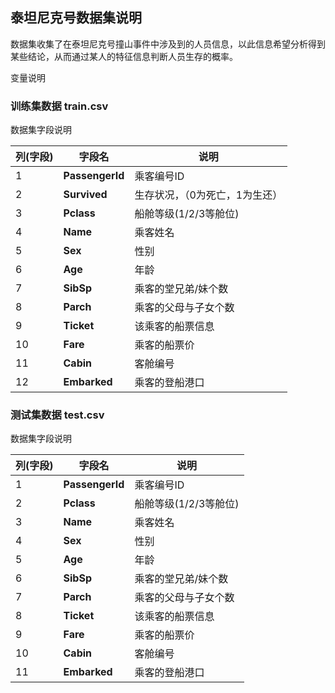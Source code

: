 ## 泰坦尼克号数据集说明

数据集收集了在泰坦尼克号撞山事件中涉及到的人员信息，以此信息希望分析得到某些结论，从而通过某人的特征信息判断人员生存的概率。

变量说明

### 训练集数据 train.csv

数据集字段说明

| 列(字段) | 字段名 |  说明 |
|--|--|-- |
| 1 | **PassengerId** | 乘客编号ID |
| 2 | **Survived** | 生存状况，（0为死亡，1为生还） |
| 3 | **Pclass** | 船舱等级(1/2/3等舱位) |
| 4 | **Name** | 乘客姓名 |
| 5 | **Sex** | 性别 |
| 6 | **Age** | 年龄 |
| 7 | **SibSp** | 乘客的堂兄弟/妹个数 |
| 8 | **Parch** | 乘客的父母与子女个数 |
| 9 | **Ticket** | 该乘客的船票信息 |
| 10 | **Fare** | 乘客的船票价 |
| 11 | **Cabin** | 客舱编号 |
| 12 | **Embarked** | 乘客的登船港口 |

### 测试集数据 test.csv

数据集字段说明

| 列(字段) | 字段名 |  说明 |
|--|--|-- |
| 1 | **PassengerId** |  乘客编号ID |
| 2 | **Pclass** |  船舱等级(1/2/3等舱位) |
| 3 | **Name** |  乘客姓名 |
| 4 | **Sex** |  性别 |
| 5 | **Age** |  年龄 |
| 6 | **SibSp** |  乘客的堂兄弟/妹个数 |
| 7 | **Parch** |  乘客的父母与子女个数 |
| 8 | **Ticket** |  该乘客的船票信息 |
| 9 | **Fare** |  乘客的船票价 |
| 10 | **Cabin** |  客舱编号 |
| 11 | **Embarked** |  乘客的登船港口 |
